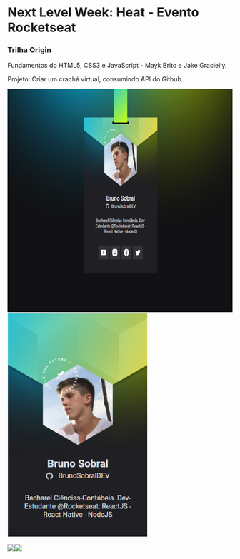 # Next Level Week: Heat - Evento Rocketseat

### Trilha Origin

Fundamentos do HTML5, CSS3 e JavaScript - Mayk Brito e Jake Gracielly.

Projeto: Criar um crachá virtual, consumindo API do Github.

<img src="https://github.com/BrunoSobralDEV/NLW-Origin/blob/main/images/desktop.png" height="500px">
<img src="https://github.com/BrunoSobralDEV/NLW-Origin/blob/main/images/mobile.png" height="500px">

<img src="https://efficient-sloth-d85.notion.site/image/https%3A%2F%2Fs3-us-west-2.amazonaws.com%2Fsecure.notion-static.com%2F3353b132-1b29-49c0-b49d-23b77bd6b5c7%2Fnlwheat.png?table=block&id=daaa092e-1eeb-42ff-9291-51d2807c8231&spaceId=08f749ff-d06d-49a8-a488-9846e081b224&width=250&userId=&cache=v2" height="100px"><img src="https://efficient-sloth-d85.notion.site/image/https%3A%2F%2Fs3-us-west-2.amazonaws.com%2Fsecure.notion-static.com%2Fe151ec77-4f74-4034-a260-93d6c045b429%2Fasdf.png?table=block&id=00a89e06-c0b7-412b-b6da-f435243df92d&spaceId=08f749ff-d06d-49a8-a488-9846e081b224&width=250&userId=&cache=v2" height="100px">

